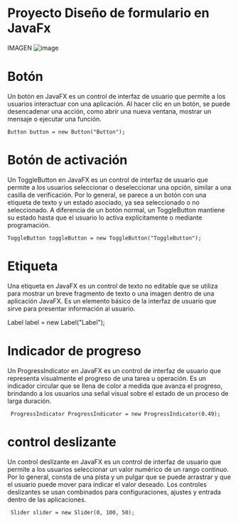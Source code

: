 # Proyecto Diseño de formulario en JavaFx
IMAGEN 
![image](https://github.com/MariaGisselie/ProyectoBotton/assets/169214799/3191997f-5c17-4885-8400-ec7c15fd8848)

# Botón
Un botón en JavaFX es un control de interfaz de usuario que permite a los usuarios interactuar con una aplicación. Al hacer clic en un botón, se puede desencadenar una acción, como abrir una nueva ventana, mostrar un mensaje o ejecutar una función.

    Button button = new Button("Button");   
# Botón de activación
Un ToggleButton en JavaFX es un control de interfaz de usuario que permite a los usuarios seleccionar o deseleccionar una opción, similar a una casilla de verificación. Por lo general, se parece a un botón con una etiqueta de texto y un estado asociado, ya sea seleccionado o no seleccionado. A diferencia de un botón normal, un ToggleButton mantiene su estado hasta que el usuario lo activa explícitamente o mediante programación.

    ToggleButton toggleButton = new ToggleButton("ToggleButton");
# Etiqueta
Una etiqueta en JavaFX es un control de texto no editable que se utiliza para mostrar un breve fragmento de texto o una imagen dentro de una aplicación JavaFX. Es un elemento básico de la interfaz de usuario que sirve para presentar información al usuario.

   Label label = new Label("Label");
# Indicador de progreso
Un ProgressIndicator en JavaFX es un control de interfaz de usuario que representa visualmente el progreso de una tarea u operación. Es un indicador circular que se llena de color a medida que avanza el progreso, brindando a los usuarios una señal visual sobre el estado de un proceso de larga duración.

     ProgressIndicator ProgressIndicator = new ProgressIndicator(0.49);
# control deslizante
Un control deslizante en JavaFX es un control de interfaz de usuario que permite a los usuarios seleccionar un valor numérico de un rango continuo. Por lo general, consta de una pista y un pulgar que se puede arrastrar y que el usuario puede mover para indicar el valor deseado. Los controles deslizantes se usan combinados para configuraciones, ajustes y entrada dentro de las aplicaciones.

     Slider slider = new Slider(0, 100, 50);
